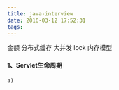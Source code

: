 ```yaml
---
title: java-interview
date: 2016-03-12 17:52:31
tags:
---
```



金额
分布式缓存
大并发
lock
内存模型


#### 1、Servlet生命周期 ####


	a) 
